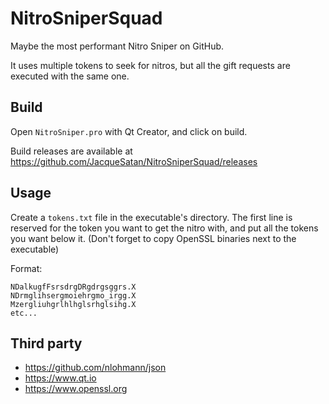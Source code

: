 # NitroSniperSquad
Maybe the most performant Nitro Sniper on GitHub.

It uses multiple tokens to seek for nitros, but all the gift requests are executed with the same one.

## Build
Open `NitroSniper.pro` with Qt Creator, and click on build.

Build releases are available at https://github.com/JacqueSatan/NitroSniperSquad/releases

## Usage
Create a `tokens.txt` file in the executable's directory. The first line is reserved for the token you want to get the nitro with, and put all the tokens you want below it. (Don't forget to copy OpenSSL binaries next to the executable)

Format:

    NDalkugfFsrsdrgDRgdrgsggrs.X
    NDrmglihsergmoiehrgmo_irgg.X
    Mzergliuhgrlhlhglsrhglsihg.X
    etc...
    
## Third party
* https://github.com/nlohmann/json
* https://www.qt.io
* https://www.openssl.org
